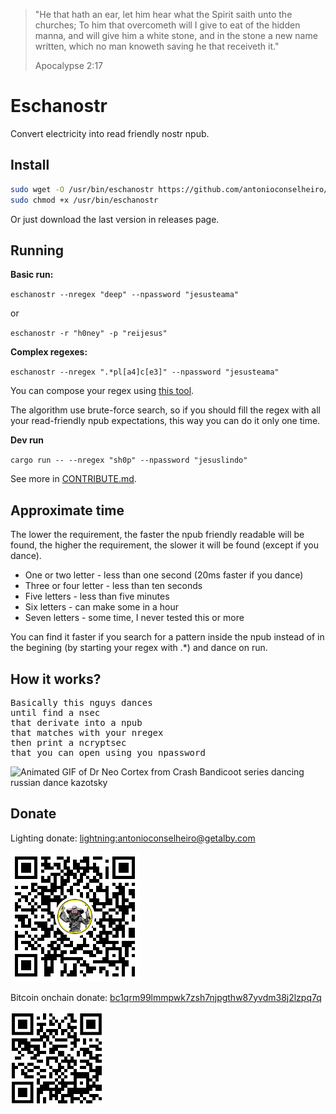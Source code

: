 > "He that hath an ear, let him hear what the Spirit saith unto the
> churches; To him that overcometh will I give to eat of the hidden
> manna, and will give him a white stone, and in the stone a new name
> written, which no man knoweth saving he that receiveth it."
>
> Apocalypse 2:17

# Eschanostr

Convert electricity into read friendly nostr npub.

## Install

```sh
sudo wget -O /usr/bin/eschanostr https://github.com/antonioconselheiro/eschanostr/releases/download/1.0.1/eschanostr;
sudo chmod +x /usr/bin/eschanostr
```

Or just download the last version in releases page.

## Running

**Basic run:**

`eschanostr --nregex "deep" --npassword "jesusteama"`

or

`eschanostr -r "h0ney" -p "reijesus"`

**Complex regexes:**

`eschanostr --nregex ".*pl[a4]c[e3]" --npassword "jesusteama"`

You can compose your regex using [this tool](https://jex.im/regulex/#!flags=&re=.*h%5Bo0%5Drs%5Be3%5Ds%3F).

The algorithm use brute-force search, so if you should fill the regex with all your read-friendly npub expectations, this way you can do it only one time.

**Dev run**

`cargo run -- --nregex "sh0p" --npassword "jesuslindo"`

See more in [CONTRIBUTE.md](./CONTRIBUTE.md).

## Approximate time

The lower the requirement, the faster the npub friendly readable will be found, the higher the requirement, the slower it will be found (except if you dance).

- One or two letter - less than one second (20ms faster if you dance)
- Three or four letter - less than ten seconds
- Five letters - less than five minutes
- Six letters - can make some in a hour
- Seven letters - some time, I never tested this or more

You can find it faster if you search for a pattern inside the npub instead of in the begining (by starting your regex with .\*) and dance on run.

## How it works?

<pre>
Basically this nguys dances
until find a nsec
that derivate into a npub
that matches with your nregex
then print a ncryptsec
that you can open using you npassword
</pre>

![Animated GIF of Dr Neo Cortex from Crash Bandicoot series dancing russian dance kazotsky](./dr-neo-cortex-kazotsky.gif)

## Donate

Lighting donate: <a href="lightning:antonioconselheiro@getalby.com">lightning:antonioconselheiro@getalby.com</a>

![zap me](https://raw.githubusercontent.com/antonioconselheiro/antonioconselheiro/main/img/qrcode-wallet-lighting.png)

Bitcoin onchain donate: <a href="bitcoin:bc1qrm99lmmpwk7zsh7njpgthw87yvdm38j2lzpq7q">bc1qrm99lmmpwk7zsh7njpgthw87yvdm38j2lzpq7q</a>

![zap me](https://raw.githubusercontent.com/antonioconselheiro/antonioconselheiro/main/img/qrcode-wallet-bitcoin.png)
